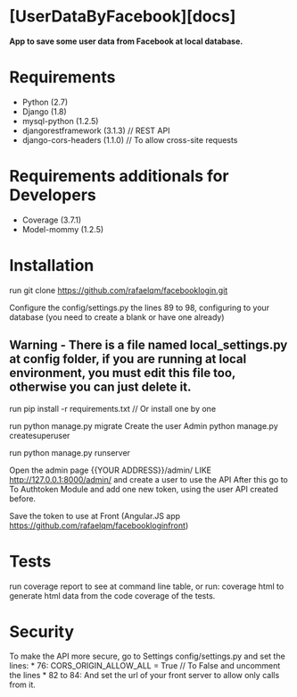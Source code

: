 # [UserDataByFacebook][docs]


**App to save some user data from Facebook at local database.**

# Requirements

* Python (2.7)
* Django (1.8)
* mysql-python (1.2.5)
* djangorestframework (3.1.3) // REST API
* django-cors-headers (1.1.0) // To allow cross-site requests

# Requirements additionals for Developers

* Coverage (3.7.1)
* Model-mommy (1.2.5)

# Installation

run git clone https://github.com/rafaelqm/facebooklogin.git

Configure the config/settings.py the lines 89 to 98, configuring to your database (you need to create a blank or have one already)

## Warning - There is a file named local_settings.py at config folder, if you are running at local environment, you must edit this file too, otherwise you can just delete it.

run pip install -r requirements.txt // Or install one by one

run python manage.py migrate
Create the user Admin
python manage.py createsuperuser

run python manage.py runserver


Open the admin page
    {{YOUR ADDRESS}}/admin/ 
    LIKE http://127.0.0.1:8000/admin/
 and create a user to use the API
After this go to To Authtoken Module and add one new token, using the user API created before.

Save the token to use at Front (Angular.JS app https://github.com/rafaelqm/facebookloginfront)

# Tests

run 
coverage report
    to see at command line table, or run:
coverage html
    to generate html data from the code coverage of the tests.
# Security

To make the API more secure, go to Settings config/settings.py and set the lines:
    * 76: CORS_ORIGIN_ALLOW_ALL = True // To False and uncomment the lines
    * 82 to 84: And set the url of your front server to allow only calls from it.